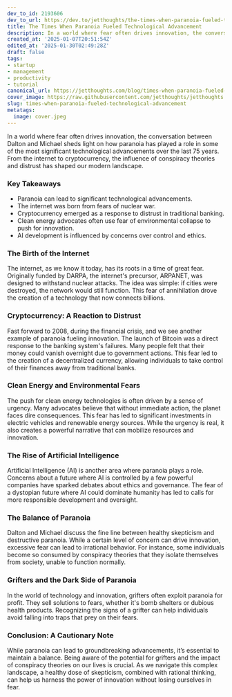 ```yaml
---
dev_to_id: 2193606
dev_to_url: https://dev.to/jetthoughts/the-times-when-paranoia-fueled-technological-advancement-45le
title: The Times When Paranoia Fueled Technological Advancement
description: In a world where fear often drives innovation, the conversation between Dalton and Michael sheds...
created_at: '2025-01-07T20:51:54Z'
edited_at: '2025-01-30T02:49:28Z'
draft: false
tags:
- startup
- management
- productivity
- tutorial
canonical_url: https://jetthoughts.com/blog/times-when-paranoia-fueled-technological-advancement/
cover_image: https://raw.githubusercontent.com/jetthoughts/jetthoughts.github.io/master/content/blog/times-when-paranoia-fueled-technological-advancement/cover.jpeg
slug: times-when-paranoia-fueled-technological-advancement
metatags:
  image: cover.jpeg
---
```

In a world where fear often drives innovation, the conversation between Dalton and Michael sheds light on how paranoia has played a role in some of the most significant technological advancements over the last 75 years. From the internet to cryptocurrency, the influence of conspiracy theories and distrust has shaped our modern landscape.

### Key Takeaways

*   Paranoia can lead to significant technological advancements.
*   The internet was born from fears of nuclear war.
*   Cryptocurrency emerged as a response to distrust in traditional banking.
*   Clean energy advocates often use fear of environmental collapse to push for innovation.
*   AI development is influenced by concerns over control and ethics.

### The Birth of the Internet

The internet, as we know it today, has its roots in a time of great fear. Originally funded by DARPA, the internet's precursor, ARPANET, was designed to withstand nuclear attacks. The idea was simple: if cities were destroyed, the network would still function. This fear of annihilation drove the creation of a technology that now connects billions.

### Cryptocurrency: A Reaction to Distrust

Fast forward to 2008, during the financial crisis, and we see another example of paranoia fueling innovation. The launch of Bitcoin was a direct response to the banking system's failures. Many people felt that their money could vanish overnight due to government actions. This fear led to the creation of a decentralized currency, allowing individuals to take control of their finances away from traditional banks.

### Clean Energy and Environmental Fears

The push for clean energy technologies is often driven by a sense of urgency. Many advocates believe that without immediate action, the planet faces dire consequences. This fear has led to significant investments in electric vehicles and renewable energy sources. While the urgency is real, it also creates a powerful narrative that can mobilize resources and innovation.

### The Rise of Artificial Intelligence

Artificial Intelligence (AI) is another area where paranoia plays a role. Concerns about a future where AI is controlled by a few powerful companies have sparked debates about ethics and governance. The fear of a dystopian future where AI could dominate humanity has led to calls for more responsible development and oversight.

### The Balance of Paranoia

Dalton and Michael discuss the fine line between healthy skepticism and destructive paranoia. While a certain level of concern can drive innovation, excessive fear can lead to irrational behavior. For instance, some individuals become so consumed by conspiracy theories that they isolate themselves from society, unable to function normally.

### Grifters and the Dark Side of Paranoia

In the world of technology and innovation, grifters often exploit paranoia for profit. They sell solutions to fears, whether it's bomb shelters or dubious health products. Recognizing the signs of a grifter can help individuals avoid falling into traps that prey on their fears.

### Conclusion: A Cautionary Note

While paranoia can lead to groundbreaking advancements, it’s essential to maintain a balance. Being aware of the potential for grifters and the impact of conspiracy theories on our lives is crucial. As we navigate this complex landscape, a healthy dose of skepticism, combined with rational thinking, can help us harness the power of innovation without losing ourselves in fear.